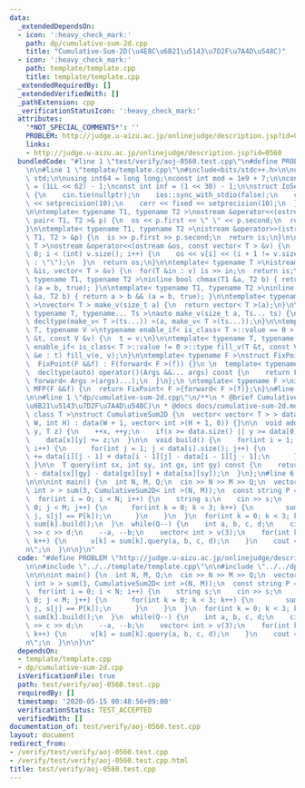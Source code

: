 ```yaml
---
data:
  _extendedDependsOn:
  - icon: ':heavy_check_mark:'
    path: dp/cumulative-sum-2d.cpp
    title: "Cumulative-Sum-2D(\u4E8C\u6B21\u5143\u7D2F\u7A4D\u548C)"
  - icon: ':heavy_check_mark:'
    path: template/template.cpp
    title: template/template.cpp
  _extendedRequiredBy: []
  _extendedVerifiedWith: []
  _pathExtension: cpp
  _verificationStatusIcon: ':heavy_check_mark:'
  attributes:
    '*NOT_SPECIAL_COMMENTS*': ''
    PROBLEM: http://judge.u-aizu.ac.jp/onlinejudge/description.jsp?id=0560
    links:
    - http://judge.u-aizu.ac.jp/onlinejudge/description.jsp?id=0560
  bundledCode: "#line 1 \"test/verify/aoj-0560.test.cpp\"\n#define PROBLEM \"http://judge.u-aizu.ac.jp/onlinejudge/description.jsp?id=0560\"\
    \n\n#line 1 \"template/template.cpp\"\n#include<bits/stdc++.h>\n\nusing namespace\
    \ std;\n\nusing int64 = long long;\nconst int mod = 1e9 + 7;\n\nconst int64 infll\
    \ = (1LL << 62) - 1;\nconst int inf = (1 << 30) - 1;\n\nstruct IoSetup {\n  IoSetup()\
    \ {\n    cin.tie(nullptr);\n    ios::sync_with_stdio(false);\n    cout << fixed\
    \ << setprecision(10);\n    cerr << fixed << setprecision(10);\n  }\n} iosetup;\n\
    \n\ntemplate< typename T1, typename T2 >\nostream &operator<<(ostream &os, const\
    \ pair< T1, T2 >& p) {\n  os << p.first << \" \" << p.second;\n  return os;\n\
    }\n\ntemplate< typename T1, typename T2 >\nistream &operator>>(istream &is, pair<\
    \ T1, T2 > &p) {\n  is >> p.first >> p.second;\n  return is;\n}\n\ntemplate< typename\
    \ T >\nostream &operator<<(ostream &os, const vector< T > &v) {\n  for(int i =\
    \ 0; i < (int) v.size(); i++) {\n    os << v[i] << (i + 1 != v.size() ? \" \"\
    \ : \"\");\n  }\n  return os;\n}\n\ntemplate< typename T >\nistream &operator>>(istream\
    \ &is, vector< T > &v) {\n  for(T &in : v) is >> in;\n  return is;\n}\n\ntemplate<\
    \ typename T1, typename T2 >\ninline bool chmax(T1 &a, T2 b) { return a < b &&\
    \ (a = b, true); }\n\ntemplate< typename T1, typename T2 >\ninline bool chmin(T1\
    \ &a, T2 b) { return a > b && (a = b, true); }\n\ntemplate< typename T = int64\
    \ >\nvector< T > make_v(size_t a) {\n  return vector< T >(a);\n}\n\ntemplate<\
    \ typename T, typename... Ts >\nauto make_v(size_t a, Ts... ts) {\n  return vector<\
    \ decltype(make_v< T >(ts...)) >(a, make_v< T >(ts...));\n}\n\ntemplate< typename\
    \ T, typename V >\ntypename enable_if< is_class< T >::value == 0 >::type fill_v(T\
    \ &t, const V &v) {\n  t = v;\n}\n\ntemplate< typename T, typename V >\ntypename\
    \ enable_if< is_class< T >::value != 0 >::type fill_v(T &t, const V &v) {\n  for(auto\
    \ &e : t) fill_v(e, v);\n}\n\ntemplate< typename F >\nstruct FixPoint : F {\n\
    \  FixPoint(F &&f) : F(forward< F >(f)) {}\n \n  template< typename... Args >\n\
    \  decltype(auto) operator()(Args &&... args) const {\n    return F::operator()(*this,\
    \ forward< Args >(args)...);\n  }\n};\n \ntemplate< typename F >\ninline decltype(auto)\
    \ MFP(F &&f) {\n  return FixPoint< F >{forward< F >(f)};\n}\n#line 4 \"test/verify/aoj-0560.test.cpp\"\
    \n\n#line 1 \"dp/cumulative-sum-2d.cpp\"\n/**\n * @brief Cumulative-Sum-2D(\u4E8C\
    \u6B21\u5143\u7D2F\u7A4D\u548C)\n * @docs docs/cumulative-sum-2d.md\n*/\ntemplate<\
    \ class T >\nstruct CumulativeSum2D {\n  vector< vector< T > > data;\n\n  CumulativeSum2D(int\
    \ W, int H) : data(W + 1, vector< int >(H + 1, 0)) {}\n\n  void add(int x, int\
    \ y, T z) {\n    ++x, ++y;\n    if(x >= data.size() || y >= data[0].size()) return;\n\
    \    data[x][y] += z;\n  }\n\n  void build() {\n    for(int i = 1; i < data.size();\
    \ i++) {\n      for(int j = 1; j < data[i].size(); j++) {\n        data[i][j]\
    \ += data[i][j - 1] + data[i - 1][j] - data[i - 1][j - 1];\n      }\n    }\n \
    \ }\n\n  T query(int sx, int sy, int gx, int gy) const {\n    return (data[gx][gy]\
    \ - data[sx][gy] - data[gx][sy] + data[sx][sy]);\n  }\n};\n#line 6 \"test/verify/aoj-0560.test.cpp\"\
    \n\n\nint main() {\n  int N, M, Q;\n  cin >> N >> M >> Q;\n  vector< CumulativeSum2D<\
    \ int > > sum(3, CumulativeSum2D< int >(N, M));\n  const string P = \"JOI\";\n\
    \  for(int i = 0; i < N; i++) {\n    string s;\n    cin >> s;\n    for(int j =\
    \ 0; j < M; j++) {\n      for(int k = 0; k < 3; k++) {\n        sum[k].add(i,\
    \ j, s[j] == P[k]);\n      }\n    }\n  }\n  for(int k = 0; k < 3; k++) {\n   \
    \ sum[k].build();\n  }\n  while(Q--) {\n    int a, b, c, d;\n    cin >> a >> b\
    \ >> c >> d;\n    --a, --b;\n    vector< int > v(3);\n    for(int k = 0; k < 3;\
    \ k++) {\n      v[k] = sum[k].query(a, b, c, d);\n    }\n    cout << v << \"\\\
    n\";\n  }\n\n}\n"
  code: "#define PROBLEM \"http://judge.u-aizu.ac.jp/onlinejudge/description.jsp?id=0560\"\
    \n\n#include \"../../template/template.cpp\"\n\n#include \"../../dp/cumulative-sum-2d.cpp\"\
    \n\n\nint main() {\n  int N, M, Q;\n  cin >> N >> M >> Q;\n  vector< CumulativeSum2D<\
    \ int > > sum(3, CumulativeSum2D< int >(N, M));\n  const string P = \"JOI\";\n\
    \  for(int i = 0; i < N; i++) {\n    string s;\n    cin >> s;\n    for(int j =\
    \ 0; j < M; j++) {\n      for(int k = 0; k < 3; k++) {\n        sum[k].add(i,\
    \ j, s[j] == P[k]);\n      }\n    }\n  }\n  for(int k = 0; k < 3; k++) {\n   \
    \ sum[k].build();\n  }\n  while(Q--) {\n    int a, b, c, d;\n    cin >> a >> b\
    \ >> c >> d;\n    --a, --b;\n    vector< int > v(3);\n    for(int k = 0; k < 3;\
    \ k++) {\n      v[k] = sum[k].query(a, b, c, d);\n    }\n    cout << v << \"\\\
    n\";\n  }\n\n}\n"
  dependsOn:
  - template/template.cpp
  - dp/cumulative-sum-2d.cpp
  isVerificationFile: true
  path: test/verify/aoj-0560.test.cpp
  requiredBy: []
  timestamp: '2020-05-15 00:48:56+09:00'
  verificationStatus: TEST_ACCEPTED
  verifiedWith: []
documentation_of: test/verify/aoj-0560.test.cpp
layout: document
redirect_from:
- /verify/test/verify/aoj-0560.test.cpp
- /verify/test/verify/aoj-0560.test.cpp.html
title: test/verify/aoj-0560.test.cpp
---
```

